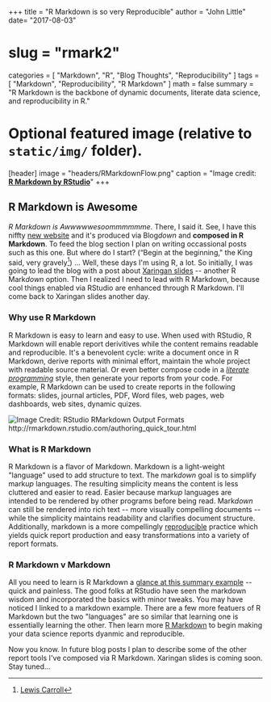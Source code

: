 +++
title = "R Markdown is so very Reproducible"
author = "John Little"
date= "2017-08-03"
# slug = "rmark2"
categories = [
  "Markdown",
  "R",
  "Blog Thoughts",
  "Reproducibility"
]
tags = [
  "Markdown", 
  "Reproducibility", 
  "R Markdown"
]
math = false
summary = "R Markdown is the backbone of dynamic documents, literate data science, and reproducibility in R."


# Optional featured image (relative to `static/img/` folder).  
[header]
image = "headers/RMarkdownFlow.png"
caption = "Image credit: [**R Markdown by RStudio**](http://rmarkdown.rstudio.com/authoring_quick_tour.html)"
+++


## R Markdown is Awesome

*R Markdown is Awwwwwesoommmmmme*.  There, I said it. See, I have this niffty [new website](/) and it's produced via Blog*down* and **composed in R Markdown**.  To feed the blog section I plan on writing occassional posts such as this one.  But where do I start? (“Begin at the beginning," the King said, very gravely[^1]) ...  Well, these days I'm using R, a lot.  So initially, I was going to lead the blog with a post about [Xaringan slides](https://slides.yihui.name/xaringan/) -- another R Mark*down* option.  Then I realized I need to lead with R Markdown, because cool things enabled via RStudio are enhanced through R Markdown.  I'll come back to Xaringan slides another day.

### Why use R Markdown

R Markdown is easy to learn and easy to use.  When used with RStudio, R Markdown will enable report derivitives while the content remains readable and reproducible.  It's a benevolent cycle:  write a document once in R Markdown, derive reports with minimal effort, maintain the whole project with readable source material.  Or even better compose code in a [*literate programming*](https://en.wikipedia.org/wiki/Literate_programming) style, then generate your reports from your code.  For example, R Markdown can be used to create reports in the following formats:  slides, journal articles, PDF, Word files, web pages, web dashboards, web sites, dynamic quizes.

![](/post/2017-08-03-rmarkdown/RMarkdownOutputFormats.png "Image Credit:  RStudio RMarkdown Output Formats http://rmarkdown.rstudio.com/authoring_quick_tour.html")
<!-- Image Credit:  RStudio http://rmarkdown.rstudio.com/authoring_quick_tour.html -->  

### What is R Markdown

R Markdown is a flavor of Markdown.  Markdown is a light-weight "language" used to add structure to text.  The mark*down* goal is to simplify mark*up* languages. The resulting simplicity means the content is less cluttered and easier to read. Easier because mark*up* languages are intended to be rendered by other programs before being read. Mark*down* can still be rendered into rich text -- more visually compelling documents -- while the simplicity maintains readability and clarifies document structure.  Additionally, markdown is a more compellingly [reproducible](https://en.wikipedia.org/wiki/Reproducibility) practice which yields quick report production and easy transformations into a variety of report formats.

### R Markdown v Markdown

All you need to learn is R Markdown a [glance at this summary example](https://en.wikipedia.org/wiki/Markdown#Example) -- quick and painless.  The good folks at RStudio have seen the markdown wisdom and incorporated the basics with minor tweaks.  You may have noticed I linked to a markdown example.  There are a few more featuers of R Markdown but the two "languages" are so similar that learning one is essentially learning the other.  Then learn more [R Markdown](http://rmarkdown.rstudio.com/authoring_quick_tour.html) to begin making your data science reports dyanmic and reproducible.

Now you know.  In future blog posts I plan to describe some of the other report tools I've composed via R Markdown.  Xaringan slides is coming soon.  Stay tuned...

[^1]: [Lewis Carroll](https://www.goodreads.com/quotes/6305-begin-at-the-beginning-the-king-said-very-gravely-and)